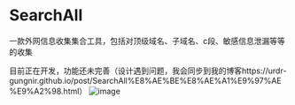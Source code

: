# SearchAll
一款外网信息收集集合工具，包括对顶级域名、子域名、c段、敏感信息泄漏等等的收集


目前正在开发，功能还未完善（设计遇到问题，我会同步到我的博客https://urdr-gungnir.github.io/post/SearchAll%E8%AE%BE%E8%AE%A1%E9%97%AE%E9%A2%98.html）
![image](https://user-images.githubusercontent.com/73213935/139377042-950135ce-c19a-478f-a943-6a9d14f234b1.png)
